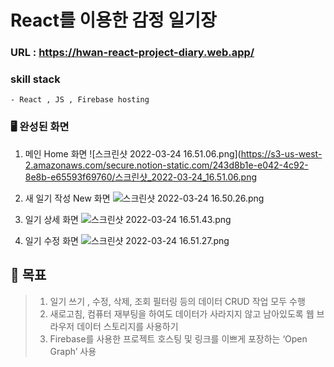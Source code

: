 # React를 이용한 감정 일기장

### URL : https://hwan-react-project-diary.web.app/ 

### skill stack
    - React , JS , Firebase hosting 

### 🖥 완성된 화면 

 1. 메인 Home 화면 
    ![스크린샷 2022-03-24 16.51.06.png](https://s3-us-west-2.amazonaws.com/secure.notion-static.com/243d8b1e-e042-4c92-8e8b-e65593f69760/스크린샷_2022-03-24_16.51.06.png

 2. 새 일기 작성 New 화면 
![스크린샷 2022-03-24 16.50.26.png](https://s3-us-west-2.amazonaws.com/secure.notion-static.com/5f007436-29f4-41f3-b1dc-d1471c07a234/스크린샷_2022-03-24_16.50.26.png)

 3. 일기 상세 화면 
![스크린샷 2022-03-24 16.51.43.png](https://s3-us-west-2.amazonaws.com/secure.notion-static.com/789c9127-a458-4ebe-92b3-1a7fc4169384/스크린샷_2022-03-24_16.51.43.png)

 4. 일기 수정 화면
 ![스크린샷 2022-03-24 16.51.27.png](https://s3-us-west-2.amazonaws.com/secure.notion-static.com/d0854318-061e-43c8-83c1-b0302cb50593/스크린샷_2022-03-24_16.51.27.png)
 
 ## 🎯 목표
 > 1.  일기 쓰기 , 수정, 삭제, 조회 필터링 등의 데이터 CRUD 작업 모두 수행
 > 2.  새로고침, 컴퓨터 재부팅을 하여도 데이터가 사라지지 않고 남아있도록 웹 브라우저 데이터 스토리지를 사용하기
 > 3.  Firebase를 사용한 프로젝트 호스팅 및 링크를 이쁘게 포장하는 ‘Open Graph’ 사용
